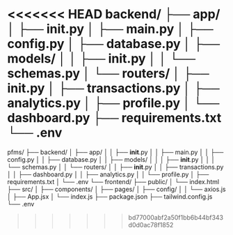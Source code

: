 <<<<<<< HEAD
backend/
├── app/
│   ├── __init__.py
│   ├── main.py
│   ├── config.py
│   ├── database.py
│   ├── models/
│   │   ├── __init__.py
│   │   └── schemas.py
│   └── routers/
│       ├── __init__.py
│       ├── transactions.py
│       ├── analytics.py
│       ├── profile.py
│       └── dashboard.py
├── requirements.txt
└── .env
=======
pfms/
├── backend/
│   ├── app/
│   │   ├── __init__.py
│   │   ├── main.py
│   │   ├── config.py
│   │   ├── database.py
│   │   ├── models/
│   │   │   ├── __init__.py
│   │   │   └── schemas.py
│   │   └── routers/
│   │       ├── __init__.py
│   │       ├── transactions.py
│   │       ├── dashboard.py
│   │       ├── analytics.py
│   │       └── profile.py
│   ├── requirements.txt
│   └── .env
└── frontend/
    ├── public/
    │   └── index.html
    ├── src/
    │   ├── components/
    │   ├── pages/
    │   ├── config/
    │   │   └── axios.js
    │   ├── App.jsx
    │   └── index.js
    ├── package.json
    ├── tailwind.config.js
    └── .env
>>>>>>> bd77000abf2a50f1bb6b44bf343d0d0ac78f1852
